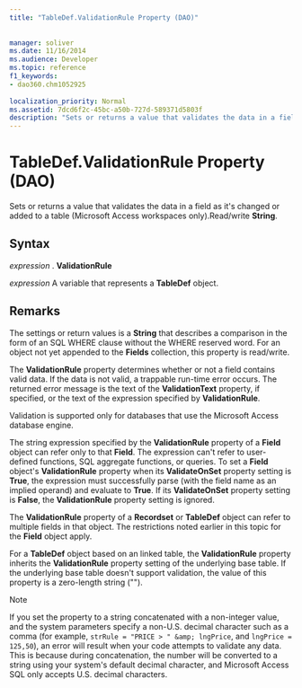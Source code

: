```yaml
---
title: "TableDef.ValidationRule Property (DAO)"
 
 
manager: soliver
ms.date: 11/16/2014
ms.audience: Developer
ms.topic: reference
f1_keywords:
- dao360.chm1052925
  
localization_priority: Normal
ms.assetid: 7dcd6f2c-45bc-a50b-727d-589371d5803f
description: "Sets or returns a value that validates the data in a field as it's changed or added to a table (Microsoft Access workspaces only).Read/write String ."
---
```


# TableDef.ValidationRule Property (DAO)

Sets or returns a value that validates the data in a field as it's changed or added to a table (Microsoft Access workspaces only).Read/write **String**. 
  
## Syntax

 *expression*  . **ValidationRule**
  
 *expression*  A variable that represents a **TableDef** object. 
  
## Remarks

The settings or return values is a **String** that describes a comparison in the form of an SQL WHERE clause without the WHERE reserved word. For an object not yet appended to the **Fields** collection, this property is read/write. 
  
The **ValidationRule** property determines whether or not a field contains valid data. If the data is not valid, a trappable run-time error occurs. The returned error message is the text of the **ValidationText** property, if specified, or the text of the expression specified by **ValidationRule**. 
  
Validation is supported only for databases that use the Microsoft Access database engine.
  
The string expression specified by the **ValidationRule** property of a **Field** object can refer only to that **Field**. The expression can't refer to user-defined functions, SQL aggregate functions, or queries. To set a **Field** object's **ValidationRule** property when its **ValidateOnSet** property setting is **True**, the expression must successfully parse (with the field name as an implied operand) and evaluate to **True**. If its **ValidateOnSet** property setting is **False**, the **ValidationRule** property setting is ignored. 
  
The **ValidationRule** property of a **Recordset** or **TableDef** object can refer to multiple fields in that object. The restrictions noted earlier in this topic for the **Field** object apply. 
  
For a **TableDef** object based on an linked table, the **ValidationRule** property inherits the **ValidationRule** property setting of the underlying base table. If the underlying base table doesn't support validation, the value of this property is a zero-length string (""). 
  
> [!NOTE]
> If you set the property to a string concatenated with a non-integer value, and the system parameters specify a non-U.S. decimal character such as a comma (for example,  `strRule = "PRICE > " &amp; lngPrice`, and  `lngPrice = 125,50`), an error will result when your code attempts to validate any data. This is because during concatenation, the number will be converted to a string using your system's default decimal character, and Microsoft Access SQL only accepts U.S. decimal characters. 
  


